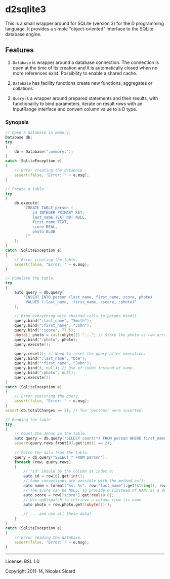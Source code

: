 # d2sqlite3

This is a small wrapper around for SQLite (version 3) for the D programming language.
It provides a simple "object-oriented" interface to the SQLite database
engine.

## Features

1. `Database` is wrapper around a database connection. The connection is open
at the time of its creation and it is automatically closed when no more references
exist. Possibility to enable a shared cache.

2. `Database` has facility functions create new functions, aggregates or collations.

3. `Query` is a wrapper around prepared statements and their results, with functionality
to bind parameters, iterate on result rows with an InputRange interface and convert column value to a D type.

### Synopsis
```d
// Open a database in memory.
Database db;
try
{
    db = Database(":memory:");
}
catch (SqliteException e)
{
    // Error creating the database
    assert(false, "Error: " ~ e.msg);
}

// Create a table.
try
{
    db.execute(
        "CREATE TABLE person (
            id INTEGER PRIMARY KEY,
            last_name TEXT NOT NULL,
            first_name TEXT,
            score REAL,
            photo BLOB
         )"
    );
}
catch (SqliteException e)
{
    // Error creating the table.
    assert(false, "Error: " ~ e.msg);
}

// Populate the table.
try
{
    auto query = db.query(
        "INSERT INTO person (last_name, first_name, score, photo)
         VALUES (:last_name, :first_name, :score, :photo)"
    );
    
    // Bind everything with chained calls to params.bind().
    query.bind(":last_name", "Smith");
    query.bind(":first_name", "John");
    query.bind(":score", 77.5);
    ubyte[] photo = cast(ubyte[]) "..."; // Store the photo as raw array of data.
    query.bind(":photo", photo);
    query.execute();
    
    query.reset(); // Need to reset the query after execution.
    query.bind(":last_name", "Doe");
    query.bind(":first_name", "John");
    query.bind(3, null); // Use of index instead of name.
    query.bind(":photo", null);
    query.execute();
}
catch (SqliteException e)
{
    // Error executing the query.
    assert(false, "Error: " ~ e.msg);
}
assert(db.totalChanges == 2); // Two 'persons' were inserted.

// Reading the table
try
{
    // Count the Johns in the table.
    auto query = db.query("SELECT count(*) FROM person WHERE first_name == 'John'");
    assert(query.rows.front[0].get!int() == 2);
    
    // Fetch the data from the table.
    query = db.query("SELECT * FROM person");
    foreach (row; query.rows)
    {
        // "id" should be the column at index 0:
        auto id = row[0].get!int();
        // Some conversions are possible with the method as():
        auto name = format("%s, %s", row["last_name"].get!string(), row["first_name"].get!(char[])());
        // The score can be NULL, so provide 0 (instead of NAN) as a default value to replace NULLs:
        auto score = row["score"].get!real(0.0);
        // Use opDispatch to retrieve a column from its name
        auto photo = row.photo.get!(ubyte[])();
        
        // ... and use all these data!
    }
}
catch (SqliteException e)
{
    // Error reading the database.
    assert(false, "Error: " ~ e.msg);
}
```

---
License: BSL 1.0

Copyright 2011-14, Nicolas Sicard
